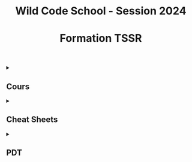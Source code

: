 <div align="center"><h1>Wild Code School - Session 2024</h1></div>
<div align="center"><h1>Formation TSSR</h1></div>
<br>
<br>

<details>
<summary><h2>Cours</h2></summary>
  <details>
  <summary><strong>Bash</strong></summary>
    
  - [Les scripts Bash - partie 1](https://github.com/ThoXinou/Cours_TSSR/blob/main/Bash/Les%20scripts%20Bash%20-%20partie%201.md)
  - [Les scripts Bash - partie 2](https://github.com/ThoXinou/Cours_TSSR/blob/main/Bash/Les%20scripts%20Bash%20-%20partie%202.md)
  - [Les scripts Bash - partie 3](https://github.com/ThoXinou/Cours_TSSR/blob/main/Bash/Les%20scripts%20Bash%20-%20partie%203.md)

  </details>
  
  <details>
  <summary><strong>Cybersécurité</strong></summary>

  - [Sécuriser les systèmes](https://github.com/ThoXinou/Cours_TSSR/blob/main/Cybers%C3%A9curit%C3%A9/S%C3%A9curiser%20les%20syst%C3%A8mes.md)

  </details>
  
  <details>
  <summary><strong>IT Management</strong></summary>

  - [Gestion des mises à jour](https://github.com/ThoXinou/Cours_TSSR/blob/main/IT%20Management/Gestion%20des%20mises%20%C3%A0%20jour.md)
  - [Journalisation](https://github.com/ThoXinou/Cours_TSSR/blob/main/IT%20Management/Journalisation.md)
  - [La messagerie](https://github.com/ThoXinou/Cours_TSSR/blob/main/IT%20Management/La%20messagerie.md)
  - [La supervision](https://github.com/ThoXinou/Cours_TSSR/blob/main/IT%20Management/La%20supervision.md)
  - [Le cloud](https://github.com/ThoXinou/Cours_TSSR/blob/main/IT%20Management/Le%20cloud.md)
  - [Les services bureautiques](https://github.com/ThoXinou/Cours_TSSR/blob/main/IT%20Management/Les%20services%20bureautiques.md)
  - [Sauvegarde & Archivage](https://github.com/ThoXinou/Cours_TSSR/blob/main/IT%20Management/Sauvegarde%20%26%20Archivage.md)
  - [Suivi de parc informatique](https://github.com/ThoXinou/Cours_TSSR/blob/main/IT%20Management/Suivi%20de%20parc%20informatique.md)
  - [Suivi des incidents](https://github.com/ThoXinou/Cours_TSSR/blob/main/IT%20Management/Suivi%20des%20incidents.md)


  </details>

  <details>
  <summary><strong>Méthodes</strong></summary>
  
  - [Git - GitHub](https://github.com/ThoXinou/Cours_TSSR/blob/main/M%C3%A9thodes/Git_GitHub.md)
  - [Introduction aux méthodes agiles](https://github.com/ThoXinou/Cours_TSSR/blob/main/M%C3%A9thodes/Introduction%20aux%20m%C3%A9thodes%20agiles.md)

  </details>

  <details>
  <summary><strong>OS</strong></summary>

  - [Architecture des ordinateurs (notions)](https://github.com/ThoXinou/Cours_TSSR/blob/main/OS/Architecture%20des%20ordinateurs%20(notions).md)
  - [Gestion du stockage](https://github.com/ThoXinou/Cours_TSSR/blob/main/OS/OS%20-%20Gestion%20du%20stockage.md)
  - [Gestion processeur et mémoire](https://github.com/ThoXinou/Cours_TSSR/blob/main/OS/OS%20-%20Gestion%20processeur%20et%20m%C3%A9moire.md)
  - [Interpréteurs de commandes](https://github.com/ThoXinou/Cours_TSSR/blob/main/OS/OS%20-%20Interpr%C3%A9teurs%20de%20commandes.md)
  - [Qu'est-ce qu'un système d'exploitation](https://github.com/ThoXinou/Cours_TSSR/blob/main/OS/OS%20-%20Qu'est-ce%20qu'un%20syst%C3%A8me%20d'exploitation.md)
  - [Stockage avancé](https://github.com/ThoXinou/Cours_TSSR/blob/main/OS/Stockage%20avanc%C3%A9.md)

  </details>

  <details>
  <summary><strong>Passage Titre</strong></summary>

  - [TSSR - Passage de titre](https://github.com/ThoXinou/Cours_TSSR/blob/main/Passage%20Titre/TSSR%20-%20Passage%20de%20titre.md)

  </details>

  <details>
  <summary><strong>Réseaux</strong></summary>

  - [DNS](https://github.com/ThoXinou/Cours_TSSR/blob/main/R%C3%A9seaux/DNS.md)
  - [Ethernet](https://github.com/ThoXinou/Cours_TSSR/blob/main/R%C3%A9seaux/Ethernet.md)
  - [IP version 4 - Adresse et paquet](https://github.com/ThoXinou/Cours_TSSR/blob/main/R%C3%A9seaux/IP%20version%204%20-%20Adresse%20et%20paquet.md)
  - [IP version 6 - Adresse et paquet](https://github.com/ThoXinou/Cours_TSSR/blob/main/R%C3%A9seaux/IP%20version%206%20-%20Adresse%20et%20paquet.md)
  - [La téléphonie sur IP](https://github.com/ThoXinou/Cours_TSSR/blob/main/R%C3%A9seaux/La%20t%C3%A9l%C3%A9phonie%20sur%20IP.md)
  - [Le routage IP](https://github.com/ThoXinou/Cours_TSSR/blob/main/R%C3%A9seaux/Le%20routage%20IP.md)
  - [Principe des réseaux](https://github.com/ThoXinou/Cours_TSSR/blob/main/R%C3%A9seaux/Principe%20des%20r%C3%A9seaux.md)
  - [WIFI](https://github.com/ThoXinou/Cours_TSSR/blob/main/R%C3%A9seaux/WIFI.md)

  </details>

  <details>
  <summary><strong>SysAdmin</strong></summary>

  - [Active Directory - partie 1](https://github.com/ThoXinou/Cours_TSSR/blob/main/SysAdmin/Active%20Directory%20-%20partie%201.md)
  - [Active Directory - partie 2](https://github.com/ThoXinou/Cours_TSSR/blob/main/SysAdmin/Active%20Directory%20-%20partie%202.md)
  - [Déploiement automatisé de Windows](https://github.com/ThoXinou/Cours_TSSR/blob/main/SysAdmin/D%C3%A9ploiement%20automatis%C3%A9%20de%20Windows.md)
  - [Les GPO](https://github.com/ThoXinou/Cours_TSSR/blob/main/SysAdmin/Les%20GPO.md)
  - [Les gestionnaires de paquets](https://github.com/ThoXinou/Cours_TSSR/blob/main/SysAdmin/Les%20gestionnaires%20de%20paquets.md)
  - [Les serveurs Web](https://github.com/ThoXinou/Cours_TSSR/blob/main/SysAdmin/Les%20serveurs%20web.md)
  - [Les utilisateurs - Partie 1](https://github.com/ThoXinou/Cours_TSSR/blob/main/SysAdmin/Les%20utilisateurs%20-%20Partie%201.md)
  - [Les utilisateurs - Partie 2](https://github.com/ThoXinou/Cours_TSSR/blob/main/SysAdmin/Les%20utilisateurs%20-%20Partie%202.md)
  - [Outils de l'admin](https://github.com/ThoXinou/Cours_TSSR/blob/main/SysAdmin/Outils%20de%20l'admin.md)
  - [WSUS](https://github.com/ThoXinou/Cours_TSSR/blob/main/SysAdmin/WSUS.md)

  </details>

  <details>
  <summary><strong>Sécurité Réseau</strong></summary>

  - [Cryptographie](https://github.com/ThoXinou/Cours_TSSR/blob/main/S%C3%A9curit%C3%A9%20R%C3%A9seau/Cryptographie.md)
  - [Filtrage réseau](https://github.com/ThoXinou/Cours_TSSR/blob/main/S%C3%A9curit%C3%A9%20R%C3%A9seau/Filtrage%20r%C3%A9seau.md)
  - [IDS_IPS](https://github.com/ThoXinou/Cours_TSSR/blob/main/S%C3%A9curit%C3%A9%20R%C3%A9seau/IDS_IPS.md)
  - [Introduction à la cybersécurité](https://github.com/ThoXinou/Cours_TSSR/blob/main/S%C3%A9curit%C3%A9%20R%C3%A9seau/Introduction%20%C3%A0%20la%20cybers%C3%A9curit%C3%A9.md)
  - [RADIUS](https://github.com/ThoXinou/Cours_TSSR/blob/main/S%C3%A9curit%C3%A9%20R%C3%A9seau/RADIUS.md)
  - [SSH](https://github.com/ThoXinou/Cours_TSSR/blob/main/S%C3%A9curit%C3%A9%20R%C3%A9seau/SSH.md)
  - [VPN](https://github.com/ThoXinou/Cours_TSSR/blob/main/S%C3%A9curit%C3%A9%20R%C3%A9seau/VPN.md)

  </details>

  <details>
  <summary><strong>TSSR</strong></summary>

  - [TSSR - Le métier](https://github.com/ThoXinou/Cours_TSSR/blob/main/TSSR/TSSR%20-%20Le%20m%C3%A9tier.md)
  - [TSSR - Les aspects juridiques](https://github.com/ThoXinou/Cours_TSSR/blob/main/TSSR/TSSR%20-%20Les%20aspects%20juridiques.md)
  - [TSSR - Les méthodes d'enseignement](https://github.com/ThoXinou/Cours_TSSR/blob/main/TSSR/TSSR%20-%20Les%20m%C3%A9thodes%20d'enseignement.md)
  - [TSSR - Les outils](https://github.com/ThoXinou/Cours_TSSR/blob/main/TSSR/TSSR%20-%20Les%20outils.md)
  - [TSSR - Présentation du programme](https://github.com/ThoXinou/Cours_TSSR/blob/main/TSSR/TSSR%20-%20Pr%C3%A9sentation%20du%20programme.md)

  </details>

  <details>
  <summary><strong>Virtualisation - Conteneurs</strong></summary>

  - [Docker](https://github.com/ThoXinou/Cours_TSSR/blob/main/Virtualisation%20-%20Conteneurs/Docker.md)
  - [La virtualisation](https://github.com/ThoXinou/Cours_TSSR/blob/main/Virtualisation%20-%20Conteneurs/La%20virtualisation.md)

  </details>

  <details>
  <summary><strong>Windows</strong></summary>

  - [Scripting Powershell - partie 1](https://github.com/ThoXinou/Cours_TSSR/blob/main/Windows/Scripting%20Powershell%20-%20partie%201.md)
  - [Scripting Powershell - partie 2](https://github.com/ThoXinou/Cours_TSSR/blob/main/Windows/Scripting%20Powershell%20-%20partie%202.md)
  - [Scripting Powershell - partie 3](https://github.com/ThoXinou/Cours_TSSR/blob/main/Windows/Scripting%20Powershell%20-%20partie%203.md)

 </details>
</details>

<details>
<summary><h2>Cheat Sheets</h2></summary>
  
  - [CIDR / Adresses Réseaux](https://github.com/ThoXinou/Cours_TSSR/blob/main/Cheat_Sheets/CIDR.md)
  - [Modèle OSI / Modèle TCP/IP](https://github.com/ThoXinou/Cours_TSSR/blob/main/Cheat_Sheets/CheatSheetModeleISO-TCP.md)
  - [Ports - Liste Complète](https://github.com/ThoXinou/Cours_TSSR/blob/main/Cheat_Sheets/Common_Ports.md)
  - [Ports - Liste Condensée + Couches OSI](https://github.com/ThoXinou/Cours_TSSR/blob/main/Cheat_Sheets/PortsCheatSheet.md)
  - [Commandes Linux - Utilisateurs/Groupes](https://github.com/ThoXinou/Cours_TSSR/blob/main/Cheat_Sheets/Linux_Commands_Users_Groups.md)

</details>

<details>
<summary><h2>PDT</h2></summary>

## Mise en situation professionnelle

### AD / Lecteur réseau (Mappage), Checkpoint 3 Partie 3 de l'exercice 1, Droits NTFS, Exercice 2 du Checkpoint 2
 - Article sur le mappage de lecteurs réseaux par GPO : https://www.it-connect.fr/comment-monter-un-lecteur-reseau-par-gpo/
 - Vidéo sur le mappage de lecteurs réseaux par GPO : https://www.youtube.com/watch?v=v__Y7_HeXrg&t=3s
 - Article sur les permissions NTFS : https://www.it-connect.fr/serveur-de-fichiers-les-permissions-ntfs-et-de-partage/
 - Vidéo sur les permissions NTFS : https://www.youtube.com/watch?v=Lfn99UGXZi0&t=3s
 - Article sur la commande  `net use` (**A SAVOIR**) : https://www.malekal.com/net-use-windows-partage-lecteur-reseau/
 - Article IT-Connect sur le script avec la commande `net use` : https://www.it-connect.fr/script-de-connexion-avec-net-use/

### Scripts PowerShell : Script CSV 
 - Article sur l'import d'utilisateurs dans un AD via un fichier CSV : https://www.it-connect.fr/chapitres/creer-des-utilisateurs-dans-lad-a-partir-dun-csv/
 - Vidéo sur l'import d'utilisateurs dans un AD via un fichier CSV : https://www.youtube.com/watch?v=cgVbXXIOoTc&t=4s

### Scripts Batch
 - Lien YT sur les bases du scripting Bash : https://www.youtube.com/watch?v=3sZ9cA2diFE

### Partie Linux : Gestion utilisateurs et groupes (Ajout/Retrait d'un compte, Ajout/Retrait d'un compte à un groupe, Ajout d'un compte dans un groupe sudo)
 - Cheat Sheet commandes Linux  : https://linuxcommandlibrary.com/basic/usersgroups

### Atelier TOIP
 - Lien Github vers l'atelier : https://github.com/ThoXinou/Cours_TSSR/blob/main/Ateliers/s17-atelier-VoIP-Freepbx.md

### TOIP
 - Lien GitHub vers le cours  : https://github.com/ThoXinou/Cours_TSSR/blob/main/Réseaux/La%20téléphonie%20sur%20IP.md
 - Lien vers la quête "Installation FreePBX" : https://odyssey.wildcodeschool.com/quests/2790
 - Lien vers la quête "Configuration FreePBX" : https://odyssey.wildcodeschool.com/quests/2791
 - Lien vers la quête "Création d'utilisateurs et de lignes FreePBX : https://odyssey.wildcodeschool.com/quests/2794

## Questionnaire

### Avantages du VDI
 - Lien Axis-Solutions sur les avantages / inconvenients du VDI : https://www.axis-solutions.fr/quels-sont-les-avantages-de-la-vdi-ou-bureau-virtuel/

### NAS / SAN
 - Article HyperTec : https://hypertecsp.com/fr-CA/knowledge-base/nas-ou-san/
 - Article IT-Connect : https://www.it-connect.fr/les-das-san-nas-et-le-stockage-cloud-pour-les-debutants/
 - Vidéo IT-Connect : https://www.youtube.com/watch?v=uT7uvxlyxeA

### Tableau protocoles (TCP/UDP) à revoir (Checkpoint 4)
 - Lien GitHub : https://github.com/ThoXinou/Cours_TSSR/blob/main/Cheat_Sheets/Common_Ports.md
 - Lien Github_2 : https://github.com/ThoXinou/Cours_TSSR/blob/main/Cheat_Sheets/PortsCheatSheet.md

### Table de routage d'un routeur IPv4 et IPv6
 - Commande Cisco pour faire un iproute
 - Lien pour les commandes d'un routeur Cisco : https://www.numelion.com/commandes-routeurs-cisco.html
 - Lien pour configurer une route statique en IPv6 : https://www.fingerinthenet.com/ipv6-route-statique/

### Sous-réseaux IP (Checkpoint 4)
 - Lien vers la quête "Découpage de réseaux IP : https://odyssey.wildcodeschool.com/quests/2277

### Veeam Backup, logiciel de sauvegarde
 - Lien IT-Connect sur la création de sauvegardes avec Veeam Backup : https://www.it-connect.fr/chapitres/creer-une-sauvegarde-complete-de-son-pc-avec-veeam-endpoint-backup/

## Oral

### Ajout d'un compte de messagerie dans un logiciel de messagerie et ajout d'une signature
 - Lien vers le support Mozilla pour la configuration automatique d'un compte sur Thunderbird : https://support.mozilla.org/fr/kb/configuration-automatique-de-compte
 - Lien vers le support Mozilla pour  la configuration manuelle d'un compte sur Thunderbird : https://support.mozilla.org/fr/kb/configurer-un-compte-manuellement
 - Lien vers le support Mozilla pour ajouter une signature aux mails : https://support.mozilla.org/fr/kb/ajouter-signature-messages

### Filtrer les messages d'une boite mail
 - Lien vers le support Mozilla pour classer les mails en utilisant des filtres : https://support.mozilla.org/fr/kb/classer-vos-messages-en-utilisant-des-filtres

### Modèle OSI
 - Lien vers un article de Community sur le modèle OSI : https://community.fs.com/fr/article/tcpip-vs-osi-whats-the-difference-between-the-two-models.html
 - Lien vers un article de Napsis sur le modèle OSI : https://www.napsis.fr/actualite/reseau-modele-osi/

### Utilisation GLPI
 - Lien vers un article très complet de Netpunet : https://neptunet.fr/glpi/

</details>
